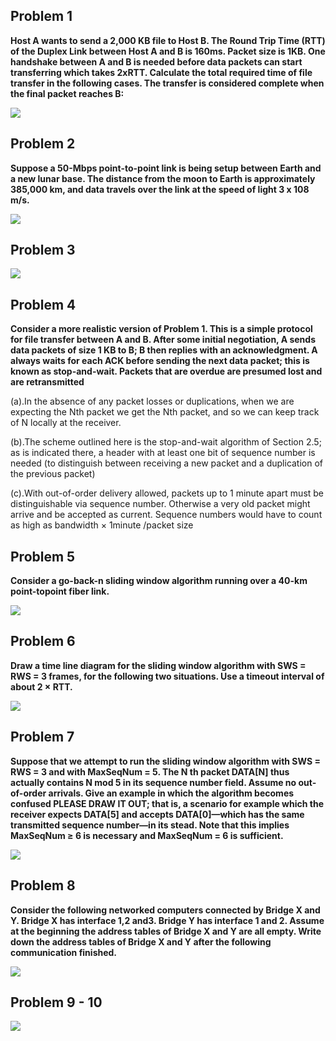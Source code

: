 Problem 1
-------------------
**Host A wants to send a 2,000 KB file to Host B. The Round Trip Time (RTT) of the Duplex Link between Host A and B is 160ms. Packet size is 1KB. One handshake between A and B is needed before data packets can start transferring which takes 2xRTT. Calculate the total required time of file transfer in the following cases. The transfer is considered complete when the final packet reaches B:**

![](http://s12.postimg.org/udwuybhr1/img001.jpg)


Problem 2
---------------------
**Suppose a 50-Mbps point-to-point link is being setup between Earth and a new lunar base. The distance from the moon to Earth is approximately 385,000 km, and data travels over the link at the speed of light 3 x 108 m/s.**

![](http://s10.postimg.org/mlqypbjuh/img002.jpg)

Problem 3
---------------------------
![](http://s18.postimg.org/5zlo12ucp/img003.jpg)




Problem 4
------------------------
**Consider a more realistic version of Problem 1. This is a simple protocol for file transfer between A and B. After some initial negotiation, A sends data packets of size 1 KB to B; B then replies with an acknowledgment. A always waits for each ACK before sending the next data packet; this is known as stop-and-wait. Packets that are overdue are presumed lost and are retransmitted**

(a).In the absence of any packet losses or duplications, when we are expecting the Nth packet we get the Nth packet, and so we can keep track of N locally at the receiver.

(b).The scheme outlined here is the stop-and-wait algorithm of Section 2.5; as is indicated there, a header with at least one bit of sequence number is needed (to distinguish between receiving a new packet and a duplication of the previous packet)

(c).With out-of-order delivery allowed, packets up to 1 minute apart must be distinguishable via sequence number. Otherwise a very old packet might arrive and be accepted as current. Sequence numbers would have to count as high as bandwidth × 1minute /packet size

Problem 5 
-----------------
**Consider a go-back-n sliding window algorithm running over a 40-km point-topoint fiber link.**

![](http://s14.postimg.org/csjlfodtt/img004.jpg)


Problem	6
---------------
**Draw a time line diagram for the sliding window algorithm with SWS = RWS = 3 frames, for the following two situations. Use a timeout interval of about 2 × RTT.**

![](http://s11.postimg.org/6oc2b8dmr/img005.jpg)


Problem 7 
---------------
**Suppose that we attempt to run the sliding window algorithm with SWS = RWS = 3 and with MaxSeqNum = 5. The N th packet DATA[N] thus actually contains N mod 5 in its sequence number field. Assume no out-of-order arrivals. Give an example in which the algorithm becomes confused PLEASE DRAW IT OUT; that is, a scenario for example which the receiver expects DATA[5] and accepts DATA[0]—which has the same transmitted sequence number—in its stead. Note that this implies MaxSeqNum ≥ 6 is necessary and MaxSeqNum = 6 is sufficient.**

![](http://s28.postimg.org/n3ss4da65/img006.jpg)

Problem	8
---------------
**Consider the following networked computers connected by Bridge X and Y. Bridge X has interface 1,2 and3. Bridge Y has interface 1 and 2. Assume at the beginning the address tables of Bridge X and Y are all empty. Write down the address tables of Bridge X and Y after the following communication finished.**

![](http://s22.postimg.org/gf2zzd4ap/img007.jpg)

Problem 9 - 10
--------------------------

![](http://s18.postimg.org/3u10hfmll/img008.jpg)


